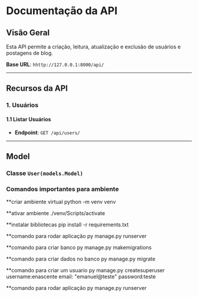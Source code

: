 # Documentação da API

## Visão Geral

Esta API permite a criação, leitura, atualização e exclusão de usuários e postagens de blog.

**Base URL**: `hhttp://127.0.0.1:8000/api/`

---

## Recursos da API

### 1. Usuários

#### 1.1 Listar Usuários

- **Endpoint**: `GET /api/users/`

---

## Model

### Classe `User(models.Model)`

### Comandos importantes para ambiente

**criar ambiente virtual
python -m venv venv

**ativar ambiente
./venv/Scripts/activate

**instalar bibliotecas
pip install -r requirements.txt

**comando para rodar aplicação
py manage.py runserver

**comando para criar banco
py manage.py makemigrations

**comando para criar dados no banco
py manage.py migrate

**comando para criar um usuario
py manage.py createsuperuser
username:enascente
email: "emanuel@teste"
password:teste

**comando para rodar aplicação
py manage.py runserver
